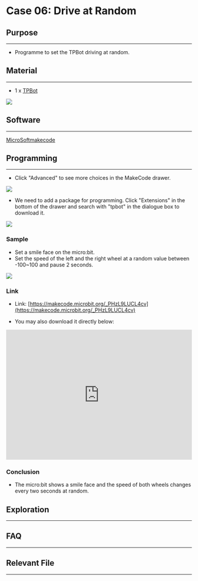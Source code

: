 # Case 06: Drive at Random

## Purpose
---
- Programme to set the TPBot driving at random. 

## Material
---

- 1 x [TPBot](https://www.elecfreaks.com/tpbot.html)



![](./images/TPBot_tianpeng_case_01_01.png)





## Software
---
[MicroSoftmakecode](https://makecode.microbit.org/#)


## Programming
---


- Click "Advanced" to see more choices in the MakeCode drawer. 

![](./images/TPBot_tianpeng_case_01_02.png)

- We need to add a package for programming. Click "Extensions" in the bottom of the drawer and search with "tpbot" in the dialogue box to download it.  

![](./images/TPBot_tianpeng_case_01_03.png)

### Sample
- Set a smile face on the micro:bit. 
- Set the speed of the left and the right wheel at a random value between -100~100 and pause 2 seconds.

![](./images/TPBot_tianpeng_case_06_04.png)

### Link
- Link: [https://makecode.microbit.org/_PHzL9LUCL4cv](https://makecode.microbit.org/_PHzL9LUCL4cv)

- You may also download it directly below:

<div style="position:relative;height:0;padding-bottom:70%;overflow:hidden;"><iframe style="position:absolute;top:0;left:0;width:100%;height:100%;" src="https://makecode.microbit.org/#pub:_PHzL9LUCL4cv" frameborder="0" sandbox="allow-popups allow-forms allow-scripts allow-same-origin"></iframe></div>  


### Conclusion

- The micro:bit shows a smile face and the speed of both wheels changes every two seconds at random.

## Exploration
---

## FAQ
---


## Relevant File
---

